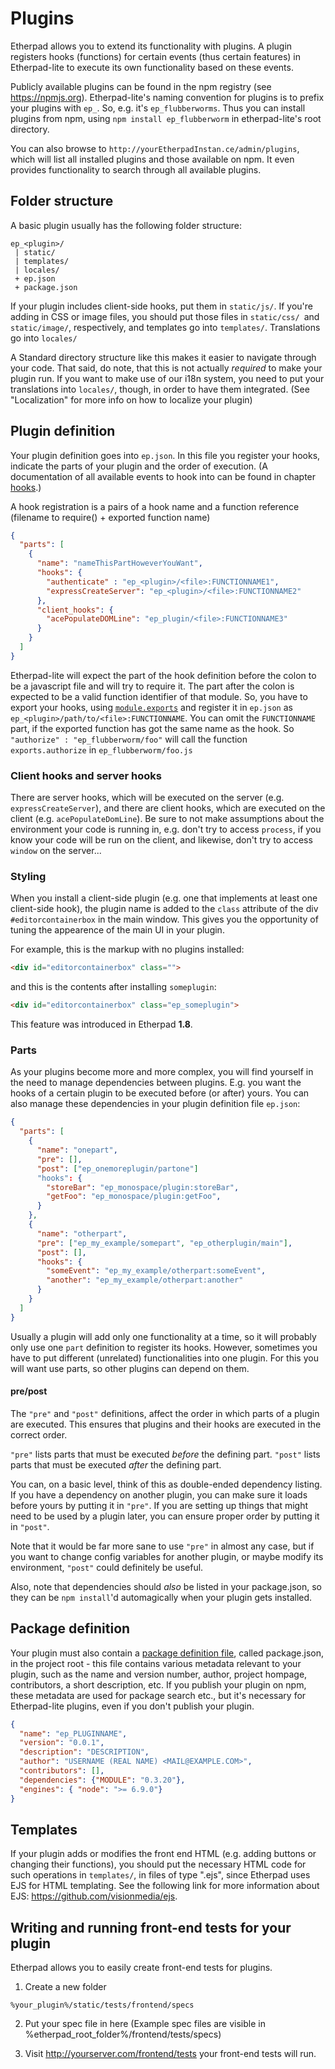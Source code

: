 # Plugins
Etherpad allows you to extend its functionality with plugins. A plugin registers hooks (functions) for certain events (thus certain features) in Etherpad-lite to execute its own functionality based on these events.

Publicly available plugins can be found in the npm registry (see <https://npmjs.org>). Etherpad-lite's naming convention for plugins is to prefix your plugins with `ep_`. So, e.g. it's `ep_flubberworms`. Thus you can install plugins from npm, using `npm install ep_flubberworm` in etherpad-lite's root directory.

You can also browse to `http://yourEtherpadInstan.ce/admin/plugins`, which will list all installed plugins  and those available on npm. It even provides functionality to search through all available plugins.

## Folder structure
A basic plugin usually has the following folder structure:
```
ep_<plugin>/
 | static/
 | templates/
 | locales/
 + ep.json
 + package.json
```
If your plugin includes client-side hooks, put them in `static/js/`. If you're adding in CSS or image files, you should put those files in `static/css/ `and `static/image/`, respectively, and templates go into `templates/`. Translations go into `locales/`

A Standard directory structure like this makes it easier to navigate through your code. That said, do note, that this is not actually *required* to make your plugin run. If you want to make use of our i18n system, you need to put your translations into `locales/`, though, in order to have them integrated. (See "Localization" for more info on how to localize your plugin)

## Plugin definition
Your plugin definition goes into `ep.json`. In this file you register your hooks, indicate the parts of your plugin and the order of execution. (A documentation of all available events to hook into can be found in chapter [hooks](#all_hooks).)

A hook registration is a pairs of a hook name and a function reference (filename to require() + exported function name)

```json
{
  "parts": [
    {
      "name": "nameThisPartHoweverYouWant",
      "hooks": {
        "authenticate" : "ep_<plugin>/<file>:FUNCTIONNAME1",
        "expressCreateServer": "ep_<plugin>/<file>:FUNCTIONNAME2"
      },
      "client_hooks": {
        "acePopulateDOMLine": "ep_plugin/<file>:FUNCTIONNAME3"
      }
    }
  ]
}
```

Etherpad-lite will expect the part of the hook definition before the colon to be a javascript file and will try to require it. The part after the colon is expected to be a valid function identifier of that module. So, you have to export your hooks, using [`module.exports`](https://nodejs.org/docs/latest/api/modules.html#modules_modules) and register it in `ep.json` as `ep_<plugin>/path/to/<file>:FUNCTIONNAME`.
You can omit the `FUNCTIONNAME` part, if the exported function has got the same name as the hook. So `"authorize" : "ep_flubberworm/foo"` will call the function `exports.authorize` in `ep_flubberworm/foo.js`

### Client hooks and server hooks
There are server hooks, which will be executed on the server (e.g. `expressCreateServer`), and there are client hooks, which are executed on the client (e.g. `acePopulateDomLine`). Be sure to not make assumptions about the environment your code is running in, e.g. don't try to access `process`, if you know your code will be run on the client, and likewise, don't try to access `window` on the server...

### Styling
When you install a client-side plugin (e.g. one that implements at least one client-side hook), the plugin name is added to the `class` attribute of the div `#editorcontainerbox` in the main window.
This gives you the opportunity of tuning the appearence of the main UI in your plugin.

For example, this is the markup with no plugins installed:
```html
<div id="editorcontainerbox" class="">
```

and this is the contents after installing `someplugin`:
```html
<div id="editorcontainerbox" class="ep_someplugin">
```

This feature was introduced in Etherpad **1.8**.

### Parts
As your plugins become more and more complex, you will find yourself in the need to manage dependencies between plugins. E.g. you want the hooks of a certain plugin to be executed before (or after) yours. You can also manage these dependencies in your plugin definition file `ep.json`:

```json
{
  "parts": [
    {
      "name": "onepart",
      "pre": [],
      "post": ["ep_onemoreplugin/partone"]
      "hooks": {
        "storeBar": "ep_monospace/plugin:storeBar",
        "getFoo": "ep_monospace/plugin:getFoo",
      }
    },
    {
      "name": "otherpart",
      "pre": ["ep_my_example/somepart", "ep_otherplugin/main"],
      "post": [],
      "hooks": {
        "someEvent": "ep_my_example/otherpart:someEvent",
        "another": "ep_my_example/otherpart:another"
      }
    }
  ]
}
```

Usually a plugin will add only one functionality at a time, so it will probably only use one `part` definition to register its hooks. However, sometimes you have to put different (unrelated) functionalities into one plugin. For this you will want use parts, so other plugins can depend on them.

#### pre/post
The `"pre"` and `"post"` definitions, affect the order in which parts of a plugin are executed. This ensures that plugins and their hooks are executed in the correct order.

`"pre"` lists parts that must be executed *before* the defining part. `"post"` lists parts that must be executed *after* the defining part.

You can, on a basic level, think of this as double-ended dependency listing. If you have a dependency on another plugin, you can make sure it loads before yours by putting it in `"pre"`. If you are setting up things that might need to be used by a plugin later, you can ensure proper order by putting it in `"post"`.

Note that it would be far more sane to use `"pre"` in almost any case, but if you want to change config variables for another plugin, or maybe modify its environment, `"post"` could definitely be useful.

Also, note that dependencies should *also* be listed in your package.json, so they can be `npm install`'d automagically when your plugin gets installed.

## Package definition
Your plugin must also contain a [package definition file](https://docs.npmjs.com/files/package.json), called package.json, in the project root - this file contains various metadata relevant to your plugin, such as the name and version number, author, project hompage, contributors, a short description, etc. If you publish your plugin on npm, these metadata are used for package search etc., but it's necessary for Etherpad-lite plugins, even if you don't publish your plugin.

```json
{
  "name": "ep_PLUGINNAME",
  "version": "0.0.1",
  "description": "DESCRIPTION",
  "author": "USERNAME (REAL NAME) <MAIL@EXAMPLE.COM>",
  "contributors": [],
  "dependencies": {"MODULE": "0.3.20"},
  "engines": { "node": ">= 6.9.0"}
}
```

## Templates
If your plugin adds or modifies the front end HTML (e.g. adding buttons or changing their functions), you should put the necessary HTML code for such operations in `templates/`, in files of type ".ejs", since Etherpad uses EJS for HTML templating. See the following link for more information about EJS: <https://github.com/visionmedia/ejs>.

## Writing and running front-end tests for your plugin

Etherpad allows you to easily create front-end tests for plugins.  

1. Create a new folder
```
%your_plugin%/static/tests/frontend/specs
```
2. Put your spec file in here (Example spec files are visible in %etherpad_root_folder%/frontend/tests/specs)

3. Visit http://yourserver.com/frontend/tests your front-end tests will run.
